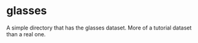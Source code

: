 # glasses
A simple directory that has the glasses dataset.  More of a tutorial dataset than a real one.
